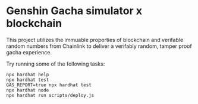 # Genshin Gacha simulator x blockchain

This project utilizes the immuable properties of blockchain and verifable random numbers from Chainlink to deliver a verifably random, tamper proof gacha experience.

Try running some of the following tasks:

```shell
npx hardhat help
npx hardhat test
GAS_REPORT=true npx hardhat test
npx hardhat node
npx hardhat run scripts/deploy.js
```
